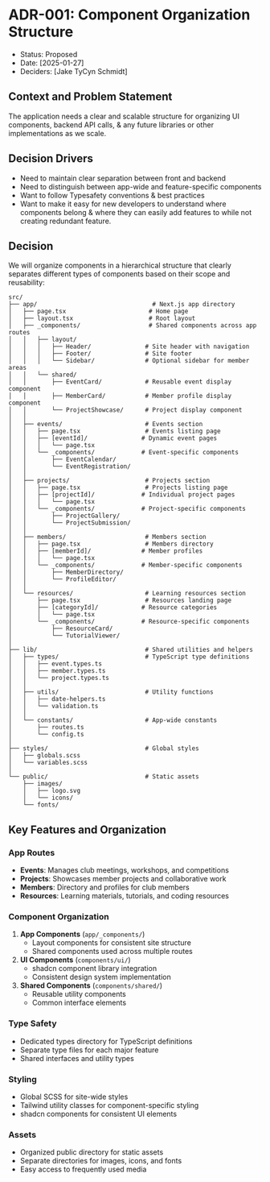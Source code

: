 # ADR-001: Component Organization Structure

- Status: Proposed
- Date: [2025-01-27]
- Deciders: [Jake TyCyn Schmidt]

## Context and Problem Statement

The application needs a clear and scalable structure for organizing UI components, backend API calls, & any future libraries or other implementations as we scale.

## Decision Drivers

- Need to maintain clear separation between front and backend
- Need to distinguish between app-wide and feature-specific components
- Want to follow Typesafety conventions & best practices
- Want to make it easy for new developers to understand where components belong & where they can easily add features to while not creating redundant feature.

## Decision

We will organize components in a hierarchical structure that clearly separates different types of components based on their scope and reusability:

```
src/
├── app/                                # Next.js app directory
│   ├── page.tsx                       # Home page
│   ├── layout.tsx                     # Root layout
│   ├── _components/                   # Shared components across app routes
│   │   ├── layout/
│   │   │   ├── Header/               # Site header with navigation
│   │   │   ├── Footer/               # Site footer
│   │   │   └── Sidebar/              # Optional sidebar for member areas
│   │   └── shared/
│   │       ├── EventCard/            # Reusable event display component
│   │       ├── MemberCard/           # Member profile display component
│   │       └── ProjectShowcase/      # Project display component
│   │
│   ├── events/                       # Events section
│   │   ├── page.tsx                  # Events listing page
│   │   ├── [eventId]/               # Dynamic event pages
│   │   │   └── page.tsx
│   │   └── _components/             # Event-specific components
│   │       ├── EventCalendar/
│   │       └── EventRegistration/
│   │
│   ├── projects/                     # Projects section
│   │   ├── page.tsx                  # Projects listing page
│   │   ├── [projectId]/             # Individual project pages
│   │   │   └── page.tsx
│   │   └── _components/             # Project-specific components
│   │       ├── ProjectGallery/
│   │       └── ProjectSubmission/
│   │
│   ├── members/                      # Members section
│   │   ├── page.tsx                  # Members directory
│   │   ├── [memberId]/              # Member profiles
│   │   │   └── page.tsx
│   │   └── _components/             # Member-specific components
│   │       ├── MemberDirectory/
│   │       └── ProfileEditor/
│   │
│   └── resources/                    # Learning resources section
│       ├── page.tsx                  # Resources landing page
│       ├── [categoryId]/            # Resource categories
│       │   └── page.tsx
│       └── _components/             # Resource-specific components
│           ├── ResourceCard/
│           └── TutorialViewer/
│
├── lib/                              # Shared utilities and helpers
│   ├── types/                        # TypeScript type definitions
│   │   ├── event.types.ts
│   │   ├── member.types.ts
│   │   └── project.types.ts
│   │
│   ├── utils/                        # Utility functions
│   │   ├── date-helpers.ts
│   │   └── validation.ts
│   │
│   └── constants/                    # App-wide constants
│       ├── routes.ts
│       └── config.ts
│
├── styles/                           # Global styles
│   ├── globals.scss
│   └── variables.scss
│
└── public/                           # Static assets
    ├── images/
    │   ├── logo.svg
    │   └── icons/
    └── fonts/
```

## Key Features and Organization

### App Routes

- **Events**: Manages club meetings, workshops, and competitions
- **Projects**: Showcases member projects and collaborative work
- **Members**: Directory and profiles for club members
- **Resources**: Learning materials, tutorials, and coding resources

### Component Organization

1. **App Components** (`app/_components/`)
   - Layout components for consistent site structure
   - Shared components used across multiple routes
2. **UI Components** (`components/ui/`)
   - shadcn component library integration
   - Consistent design system implementation
3. **Shared Components** (`components/shared/`)
   - Reusable utility components
   - Common interface elements

### Type Safety

- Dedicated types directory for TypeScript definitions
- Separate type files for each major feature
- Shared interfaces and utility types

### Styling

- Global SCSS for site-wide styles
- Tailwind utility classes for component-specific styling
- shadcn components for consistent UI elements

### Assets

- Organized public directory for static assets
- Separate directories for images, icons, and fonts
- Easy access to frequently used media
